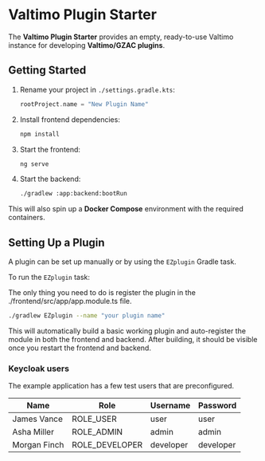 # Valtimo Plugin Starter

The **Valtimo Plugin Starter** provides an empty, ready-to-use Valtimo instance for developing **Valtimo/GZAC plugins**.

## Getting Started

1. Rename your project in `./settings.gradle.kts`:

   ```kotlin
   rootProject.name = "New Plugin Name"
   ```

2. Install frontend dependencies:

   ```bash
   npm install
   ```

3. Start the frontend:

   ```bash
   ng serve
   ```

4. Start the backend:

   ```bash
   ./gradlew :app:backend:bootRun
   ```

This will also spin up a **Docker Compose** environment with the required containers.

## Setting Up a Plugin

A plugin can be set up manually or by using the `EZplugin` Gradle task.

To run the `EZplugin` task:

The only thing you need to do is register the plugin in the ./frontend/src/app/app.module.ts file.

```bash
./gradlew EZplugin --name "your plugin name"
```

This will automatically build a basic working plugin and auto-register the module in both the frontend and backend. After building, it should be visible once you restart the frontend and backend.

### Keycloak users

The example application has a few test users that are preconfigured.

| Name | Role | Username | Password |
|---|---|---|---|
| James Vance | ROLE_USER | user | user |
| Asha Miller | ROLE_ADMIN | admin | admin |
| Morgan Finch | ROLE_DEVELOPER | developer | developer |